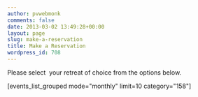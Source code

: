 ```yaml
---
author: pvwebmonk
comments: false
date: 2013-03-02 13:49:28+00:00
layout: page
slug: make-a-reservation
title: Make a Reservation
wordpress_id: 708
---
```


Please select  your retreat of choice from the options below.

[events_list_grouped mode="monthly" limit=10 category="158"]


